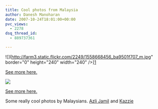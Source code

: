 ```yaml
---
title: Cool photos from Malaysia
author: Danesh Manoharan
date: 2007-10-24T18:01:00+00:00
pvc_views:
  - 2278
dsq_thread_id:
  - 889737361

---
```

![](http://farm3.static.flickr.com/2249/1558668456_ba9501f707_m.jpg" border="0" height="240" width="240" />][1]

[See more here.  
][1] 

![](http://i62.photobucket.com/albums/h100/vwvr9/kazzie.png)

[See more here.][2]

Some really cool photos by Malaysians. [Azli Jamil][3] and [Kazzie][4]

 [1]: http://www.flickr.com/photos/azlijamil01/
 [2]: http://www.flickr.com/photos/kazzielah/
 [3]: http://www.flickr.com/people/azlijamil01/
 [4]: http://www.flickr.com/people/kazzielah/